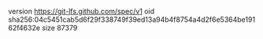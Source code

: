 version https://git-lfs.github.com/spec/v1
oid sha256:04c5451cab5d6f29f338749f39ed13a94b4f8754a4d2f6e5364be19162f4632e
size 87379

